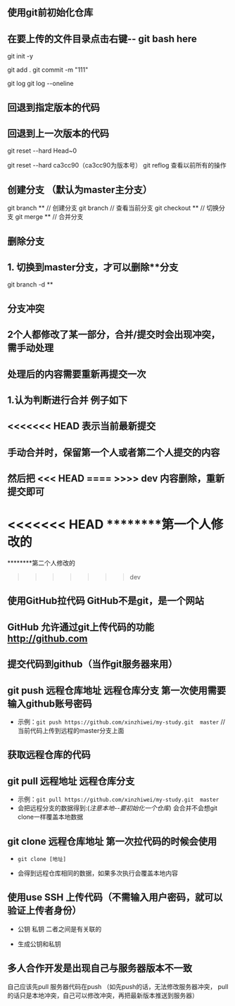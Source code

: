 ## 使用git前初始化仓库
## 在要上传的文件目录点击右键-- git bash here 
git init -y

git add .
git commit -m "111"

git log
git log --oneline

## 回退到指定版本的代码
  ## 回退到上一次版本的代码
git reset --hard Head~0

git reset --hard ca3cc90（ca3cc90为版本号）
git reflog  查看以前所有的操作

## 创建分支 （默认为master主分支）
git branch **  // 创建分支
git branch     // 查看当前分支
git checkout **  // 切换分支
git merge **         // 合并分支

## 删除分支
## 1. 切换到master分支，才可以删除**分支
git branch -d ** 

## 分支冲突
## 2个人都修改了某一部分，合并/提交时会出现冲突，需手动处理
## 处理后的内容需要重新再提交一次
## 1.认为判断进行合并 例子如下
   ## <<<<<<< HEAD 表示当前最新提交
   ## 手动合并时，保留第一个人或者第二个人提交的内容
## 然后把 <<< HEAD ====  >>>> dev 内容删除，重新提交即可
   <<<<<<<  HEAD 
   ********第一个人修改的
   =======
   ********第二个人修改的
   >>>>>>> dev 

##  使用GitHub拉代码 GitHub不是git，是一个网站
##  GitHub 允许通过git上传代码的功能 http://github.com

## 提交代码到github（当作git服务器来用）
## git push 远程仓库地址 远程仓库分支 第一次使用需要输入github账号密码
+ 示例：`git push https://github.com/xinzhiwei/my-study.git  master`   // 当前代码上传到远程的master分支上面  

## 获取远程仓库的代码 
## git pull 远程地址 远程仓库分支
+ 示例：`git pull https://github.com/xinzhiwei/my-study.git  master `
+ 会把远程分支的数据得到:(*注意本地--要初始化一个仓库*) 会合并不会想git clone一样覆盖本地数据

## git clone 远程仓库地址  第一次拉代码的时候会使用
- `git clone [地址]`
+ 会得到远程仓库相同的数据，如果多次执行会覆盖本地内容

## 使用use SSH 上传代码（不需输入用户密码，就可以验证上传者身份）
  - 公钥 私钥 二者之间是有关联的 
  + 生成公钥和私钥

## 多人合作开发是出现自己与服务器版本不一致
  自己应该先pull 服务器代码在push （如先push的话，无法修改服务器冲突，
  pull的话只是本地冲突，自己可以修改冲突，再把最新版本推送到服务器）